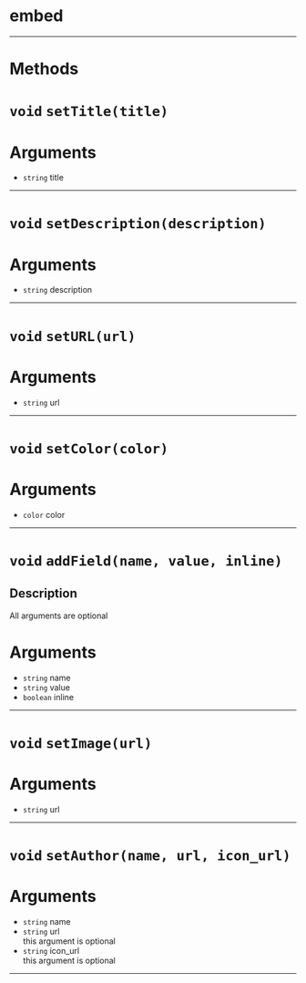# embed


---
# Methods
# `void` `setTitle(title)`
# Arguments
* `string` title  

---
# `void` `setDescription(description)`
# Arguments
* `string` description  

---
# `void` `setURL(url)`
# Arguments
* `string` url  

---
# `void` `setColor(color)`
# Arguments
* `color` color  

---
# `void` `addField(name, value, inline)`
Description
---
All arguments are optional  

# Arguments
* `string` name  
* `string` value  
* `boolean` inline  

---
# `void` `setImage(url)`
# Arguments
* `string` url  

---
# `void` `setAuthor(name, url, icon_url)`
# Arguments
* `string` name  
* `string` url  
this argument is optional   
* `string` icon_url  
this argument is optional   

---

